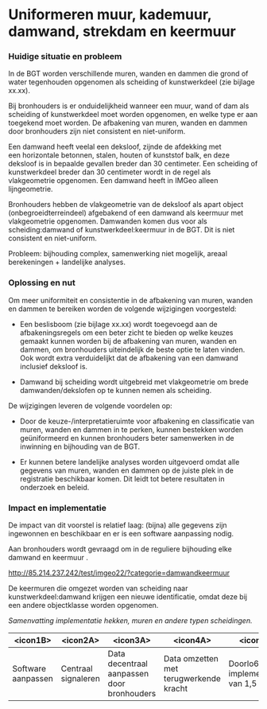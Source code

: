 Uniformeren muur, kademuur, damwand, strekdam en keermuur
=========================================================

### Huidige situatie en probleem

In de BGT worden verschillende muren, wanden en dammen die grond of water
tegenhouden opgenomen als scheiding of kunstwerkdeel (zie bijlage xx.xx).

Bij bronhouders is er onduidelijkheid wanneer een muur, wand of dam als
scheiding of kunstwerkdeel moet worden opgenomen, en welke type er aan toegekend
moet worden. De afbakening van muren, wanden en dammen door bronhouders zijn
niet consistent en niet-uniform.

Een damwand heeft veelal een deksloof, zijnde de afdekking met een horizontale
betonnen, stalen, houten of kunststof balk, en deze deksloof is in bepaalde
gevallen breder dan 30 centimeter. Een scheiding of kunstwerkdeel breder dan 30
centimeter wordt in de regel als vlakgeometrie opgenomen. Een damwand heeft in
IMGeo alleen lijngeometrie.

Bronhouders hebben de vlakgeometrie van de deksloof als apart object
(onbegroeidterreindeel) afgebakend of een damwand als keermuur met vlakgeometrie
opgenomen. Damwanden komen dus voor als scheiding:damwand of
kunstwerkdeel:keermuur in de BGT. Dit is niet consistent en niet-uniform.

Probleem: bijhouding complex, samenwerking niet mogelijk, areaal berekeningen +
landelijke analyses.

### Oplossing en nut

Om meer uniformiteit en consistentie in de afbakening van muren, wanden en
dammen te bereiken worden de volgende wijzigingen voorgesteld:

-   Een beslisboom (zie bijlage xx.xx) wordt toegevoegd aan de afbakeningsregels
    om een beter zicht te bieden op welke keuzes gemaakt kunnen worden bij de
    afbakening van muren, wanden en dammen, om bronhouders uiteindelijk de beste
    optie te laten vinden. Ook wordt extra verduidelijkt dat de afbakening van
    een damwand inclusief deksloof is.

-   Damwand bij scheiding wordt uitgebreid met vlakgeometrie om brede
    damwanden/dekslofen op te kunnen nemen als scheiding.

De wijzigingen leveren de volgende voordelen op:

-   Door de keuze-/interpretatieruimte voor afbakening en classificatie van
    muren, wanden en dammen in te perken, kunnen bestekken worden geüniformeerd
    en kunnen bronhouders beter samenwerken in de inwinning en bijhouding van de
    BGT.

-   Er kunnen betere landelijke analyses worden uitgevoerd omdat alle gegevens
    van muren, wanden en dammen op de juiste plek in de registratie beschikbaar
    komen. Dit leidt tot betere resultaten in onderzoek en beleid.

### Impact en implementatie

De impact van dit voorstel is relatief laag: (bijna) alle gegevens zijn
ingewonnen en beschikbaar en er is een software aanpassing nodig.

Aan bronhouders wordt gevraagd om in de reguliere bijhouding elke damwand en
keermuur .

<http://85.214.237.242/test/imgeo22/?categorie=damwandkeermuur>

De keermuren die omgezet worden van scheiding naar kunstwerkdeel:damwand krijgen
een nieuwe identificatie, omdat deze bij een andere objectklasse worden
opgenomen.

*Samenvatting implementatie hekken, muren en andere typen scheidingen.*

| \<icon1B\>         | \<icon2A\>          | \<icon3A\>                                 | \<icon4A\>                             | \<icon5\>                                 |   |   |   |   |   |
|--------------------|---------------------|--------------------------------------------|----------------------------------------|-------------------------------------------|---|---|---|---|---|
| Software aanpassen | Centraal signaleren | Data decentraal aanpassen door bronhouders | Data omzetten met terugwerkende kracht | Doorlo6\>ptijd implementatie van 1,5 jaar |   |   |   |   |   |
